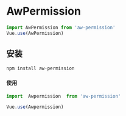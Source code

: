 # AwPermission

```javascript
import AwPermission from 'aw-permission'
Vue.use(AwPermission)
```

## 安装

```javascript
npm install aw-permission
```

#### 使用

```js
import  Awpermission  from 'aw-permission'

Vue.use(Awpermission)
```

